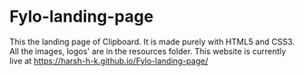 # Fylo-landing-page
This the landing page of Clipboard. It is made purely with HTML5 and CSS3. All the images, logos' are in the resources folder. This website is currently live at https://harsh-h-k.github.io/Fylo-landing-page/
